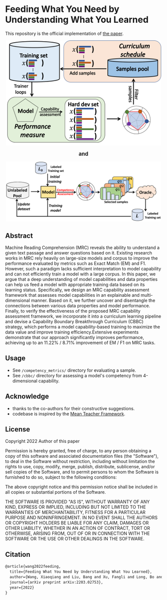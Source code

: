 # Feeding What You Need by Understanding What You Learned
This repository is the official implementation of [the paper](https://arxiv.org/abs/2203.02753).

<div style="text-align: center;">
    <img src="pipeline/pipeline.png" width="500" />
    <p><big><strong>and</strong></big></p>
    <img src="pipeline/cbbc-activelearning-pipeline.png" width="500" />
</div>

## Abstract
Machine Reading Comprehension (MRC) reveals the ability to understand a given text passage and answer questions based on it. Existing research works in MRC rely heavily on large-size models and corpus to improve the performance evaluated by metrics such as Exact Match (EM) and F1. However, such a paradigm lacks sufficient interpretation to model capability and can not efficiently train a model with a large corpus. In this paper, we argue that a deep understanding of model capabilities and data properties can help us feed a model with appropriate training data based on its learning status. Specifically, we design an MRC capability assessment framework that assesses model capabilities in an explainable and multi-dimensional manner. Based on it, we further uncover and disentangle the connections between various data properties and model performance. Finally, to verify the effectiveness of the proposed MRC capability assessment framework, we incorporate it into a curriculum learning pipeline and devise a Capability Boundary Breakthrough Curriculum (CBBC) strategy, which performs a model capability-based training to maximize the data value and improve training efficiency.Extensive experiments demonstrate that our approach significantly improves performance, achieving up to an 11.22% / 8.71% improvement of EM / F1 on MRC tasks.

## Usage
- See `/competency_metrics/` directory for evaluating a sample.
- See `/cbbc/` directory for assessing a model's competency from 4-dimensional capability.

## Acknowledge
- thanks to the co-authors for their constructive suggestions.
- codebase is inspired by the [Mean Teacher Framework](https://github.com/CuriousAI/mean-teacher).

## License
Copyright 2022 Author of this paper

Permission is hereby granted, free of charge, to any person obtaining a copy of this software and associated documentation files (the "Software"), to deal in the Software without restriction, including without limitation the rights to use, copy, modify, merge, publish, distribute, sublicense, and/or sell copies of the Software, and to permit persons to whom the Software is furnished to do so, subject to the following conditions:

The above copyright notice and this permission notice shall be included in all copies or substantial portions of the Software.

THE SOFTWARE IS PROVIDED "AS IS", WITHOUT WARRANTY OF ANY KIND, EXPRESS OR IMPLIED, INCLUDING BUT NOT LIMITED TO THE WARRANTIES OF MERCHANTABILITY, FITNESS FOR A PARTICULAR PURPOSE AND NONINFRINGEMENT. IN NO EVENT SHALL THE AUTHORS OR COPYRIGHT HOLDERS BE LIABLE FOR ANY CLAIM, DAMAGES OR OTHER LIABILITY, WHETHER IN AN ACTION OF CONTRACT, TORT OR OTHERWISE, ARISING FROM, OUT OF OR IN CONNECTION WITH THE SOFTWARE OR THE USE OR OTHER DEALINGS IN THE SOFTWARE.

## Citation
```latex
@article{wang2022feeding,
  title={Feeding What You Need by Understanding What You Learned},
  author={Wang, Xiaoqiang and Liu, Bang and Xu, Fangli and Long, Bo and Tang, Siliang and Wu, Lingfei},
  journal={arXiv preprint arXiv:2203.02753},
  year={2022}
}
```